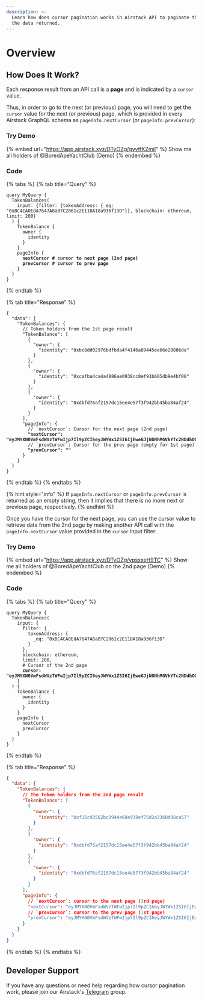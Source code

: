 ```yaml
---
description: >-
  Learn how does cursor pagination works in Airstack API to paginate through all
  the data returned.
---
```


# Overview

## How Does It Work?

Each response result from an API call is a **page** and is indicated by a `cursor` value.

Thus, in order to go to the next (or previous) page, you will need to get the `cursor` value for the next (or previous) page, which is provided in every Airstack GraphQL schema as `pageInfo.nextCursor` (or `pageInfo.prevCursor`):

### Try Demo

{% embed url="https://app.airstack.xyz/DTyOZg/gyvtfKZmiI" %}
Show me all holders of @BoredApeYachtClub (Demo)
{% endembed %}

### Code

{% tabs %}
{% tab title="Query" %}
<pre class="language-graphql"><code class="lang-graphql">query MyQuery {
  TokenBalances(
    input: {filter: {tokenAddress: {_eq: "0xBC4CA0EdA7647A8aB7C2061c2E118A18a936f13D"}}, blockchain: ethereum, limit: 200}
  ) {
    TokenBalance {
      owner {
        identity
      }
    }
    pageInfo {
<strong>      nextCursor # cursor to next page (2nd page)
</strong><strong>      prevCursor # cursor to prev page
</strong>    }
  }
}
</code></pre>
{% endtab %}

{% tab title="Response" %}
<pre class="language-json"><code class="lang-json">{
  "data": {
    "TokenBalances": {
      // Token holders from the 1st page result
      "TokenBalance": [
        {
          "owner": {
            "identity": "0xbc8dd02976bdfbda4f4146a89445ee66e28806da"
          }
        },
        {
          "owner": {
            "identity": "0xcafba4ca4a4886ae0938cc8ef91b605db9e4bf08"
          }
        },
        {
          "owner": {
            "identity": "0xdbfd76af2157dc15ee4e57f3f942bb45ba84af24"
          }
        }
      ],
      "pageInfo": {
        // `nextCursor`: Cursor for the next page (2nd page)
<strong>        "nextCursor": "eyJMYXN0VmFsdWVzTWFwIjp7Il9pZCI6eyJWYWx1ZSI6IjEweGJjNGNhMGVkYTc2NDdhOGFiN2MyMDYxYzJlMTE4YTE4YTkzNmYxM2QweDMzYzFmZWZmYmY3MjE3ZDdiMjI0NGRjOTA1MWYwNGM0OTdhMDRhMDI1Nzc4IiwiRGF0YVR5cGUiOiJzdHJpbmcifSwibGFzdFVwZGF0ZWRUaW1lc3RhbXAiOnsiVmFsdWUiOiIxNjkyOTE4MTc5IiwiRGF0YVR5cGUiOiJEYXRlVGltZSJ9fSwiUGFnaW5hdGlvbkRpcmVjdGlvbiI6Ik5FWFQifQ==",
</strong>        // `prevCursor`: Cursor for the prev page (empty for 1st page)
<strong>        "prevCursor": ""
</strong>      }
    }
  }
}
</code></pre>
{% endtab %}
{% endtabs %}

{% hint style="info" %}
If `pageInfo.nextCursor` or `pageInfo.prevCursor` is returned as an empty string, then it implies that there is no more next or previous page, respectively.
{% endhint %}

Once you have the cursor for the next page, you can use the cursor value to retrieve data from the 2nd page by making another API call with the `pageInfo.nextCursor` value provided in the `cursor` input filter:

### Try Demo

{% embed url="https://app.airstack.xyz/DTyOZg/ypsxxeH9TC" %}
Show me all holders of @BoredApeYachtClub on the 2nd page (Demo)
{% endembed %}

### Code

{% tabs %}
{% tab title="Query" %}
<pre class="language-graphql"><code class="lang-graphql">query MyQuery {
  TokenBalances(
    input: {
      filter: {
        tokenAddress: {
          _eq: "0xBC4CA0EdA7647A8aB7C2061c2E118A18a936f13D"
        }
      },
      blockchain: ethereum,
      limit: 200,
      # Cursor of the 2nd page
<strong>      cursor: "eyJMYXN0VmFsdWVzTWFwIjp7Il9pZCI6eyJWYWx1ZSI6IjEweGJjNGNhMGVkYTc2NDdhOGFiN2MyMDYxYzJlMTE4YTE4YTkzNmYxM2QweDMzYzFmZWZmYmY3MjE3ZDdiMjI0NGRjOTA1MWYwNGM0OTdhMDRhMDI1Nzc4IiwiRGF0YVR5cGUiOiJzdHJpbmcifSwibGFzdFVwZGF0ZWRUaW1lc3RhbXAiOnsiVmFsdWUiOiIxNjkyOTE4MTc5IiwiRGF0YVR5cGUiOiJEYXRlVGltZSJ9fSwiUGFnaW5hdGlvbkRpcmVjdGlvbiI6Ik5FWFQifQ=="
</strong>    }
  ) {
    TokenBalance {
      owner {
        identity
      }
    }
    pageInfo {
      nextCursor
      prevCursor
    }
  }
}
</code></pre>
{% endtab %}

{% tab title="Response" %}
```json
{
  "data": {
    "TokenBalances": {
      // The token holders from the 2nd page result
      "TokenBalance": [
        {
          "owner": {
            "identity": "0xf15c93562bc3944a68e938ef75d2a3360d98ca57"
          }
        },
        {
          "owner": {
            "identity": "0xdbfd76af2157dc15ee4e57f3f942bb45ba84af24"
          }
        },
        {
          "owner": {
            "identity": "0xdbfd76af2157dc15ee4e57f3f942bb45ba84af24"
          }
        }
      ],
      "pageInfo": {
        // `nextCursor`: cursor to the next page (3rd page)
        "nextCursor": "eyJMYXN0VmFsdWVzTWFwIjp7Il9pZCI6eyJWYWx1ZSI6IjEweGJjNGNhMGVkYTc2NDdhOGFiN2MyMDYxYzJlMTE4YTE4YTkzNmYxM2QweGIwZmZjNzhjODMyZDJjZjdmY2M2M2Y3OTIzOGZkZDcyMGI1Y2VlMzUxMDY0IiwiRGF0YVR5cGUiOiJzdHJpbmcifSwibGFzdFVwZGF0ZWRUaW1lc3RhbXAiOnsiVmFsdWUiOiIxNjkyNjM2MDIzIiwiRGF0YVR5cGUiOiJEYXRlVGltZSJ9fSwiUGFnaW5hdGlvbkRpcmVjdGlvbiI6Ik5FWFQifQ==",
        // `prevCursor`: cursor to the prev page (1st page)
        "prevCursor": "eyJMYXN0VmFsdWVzTWFwIjp7Il9pZCI6eyJWYWx1ZSI6IjEweGJjNGNhMGVkYTc2NDdhOGFiN2MyMDYxYzJlMTE4YTE4YTkzNmYxM2QweGYxNWM5MzU2MmJjMzk0NGE2OGU5MzhlZjc1ZDJhMzM2MGQ5OGNhNTc4NzYwIiwiRGF0YVR5cGUiOiJzdHJpbmcifSwibGFzdFVwZGF0ZWRUaW1lc3RhbXAiOnsiVmFsdWUiOiIxNjkyOTE1NjExIiwiRGF0YVR5cGUiOiJEYXRlVGltZSJ9fSwiUGFnaW5hdGlvbkRpcmVjdGlvbiI6IlBSRVYifQ=="
      }
    }
  }
}
```
{% endtab %}
{% endtabs %}

## Developer Support

If you have any questions or need help regarding how cursor pagination work, please join our Airstack's [Telegram](https://t.me/+1k3c2FR7z51mNDRh) group.
